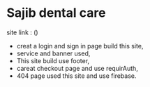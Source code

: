 # Sajib dental care
site link : ()

* creat a login and sign in page build this site,
* service and banner used,
* This site build use footer,
* careat checkout page and use requirAuth,
* 404 page used this site and use firebase.



